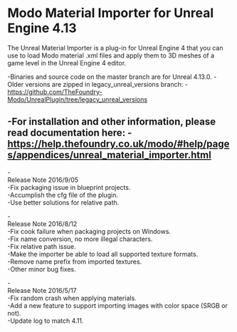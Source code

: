 # Modo Material Importer for Unreal Engine 4.13
  The Unreal Material Importer is a plug-in for Unreal Engine 4 that you can use to load Modo material .xml files and apply them to 3D meshes of a game level in the Unreal Engine 4 editor.
  
 -Binaries and source code on the master branch are for Unreal 4.13.0. 
 -Older versions are zipped in legacy_unreal_versions branch:
 -https://github.com/TheFoundry-Modo/UnrealPlugin/tree/legacy_unreal_versions
 
 -For installation and other information, please read documentation here:
 -https://help.thefoundry.co.uk/modo/#help/pages/appendices/unreal_material_importer.html
 -
 -<br>Release Note 2016/9/05</br>
 -Fix packaging issue in blueprint projects.<br />
 -Accumplish the cfg file of the plugin.<br />
 -Use better solutions for relative path.<br />
 
 -<br>Release Note 2016/8/12</br>
 -Fix cook failure when packaging projects on Windows.<br />
 -Fix name conversion, no more illegal characters.<br />
 -Fix relative path issue.<br />
 -Make the importer be able to load all supported texture formats.<br />
 -Remove name prefix from imported textures.<br />
 -Other minor bug fixes.<br />
 
 -<br>Release Note 2016/5/17</br>
 -Fix random crash when applying materials.<br />
 -Add a new feature to support importing images with color space (SRGB or not).<br />
 -Update log to match 4.11.<br />
